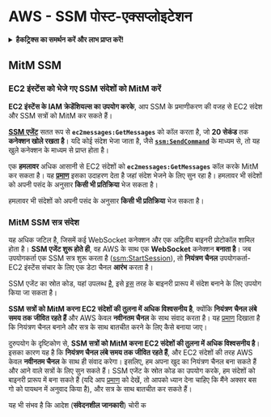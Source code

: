 # AWS - SSM पोस्ट-एक्सप्लोइटेशन

<details>

<summary><strong>हैकट्रिक्स का समर्थन करें और लाभ प्राप्त करें!</strong></summary>

* यदि आप अपनी कंपनी को **हैकट्रिक्स में विज्ञापित** देखना चाहते हैं या यदि आप **PEASS के नवीनतम संस्करण या HackTricks को PDF में डाउनलोड** करना चाहते हैं, तो [**सदस्यता योजनाएं**](https://github.com/sponsors/carlospolop) देखें!
* [**आधिकारिक PEASS और HackTricks स्वैग**](https://peass.creator-spring.com) प्राप्त करें
* [**द पीएस फैमिली**](https://opensea.io/collection/the-peass-family) की खोज करें, हमारा विशेष [**NFT**](https://opensea.io/collection/the-peass-family) संग्रह
* **शामिल हों** 💬 [**डिस्कॉर्ड समूह**](https://discord.gg/hRep4RUj7f) या [**टेलीग्राम समूह**](https://t.me/peass) में या **मुझे** ट्विटर पर **फॉलो** करें 🐦 [**@carlospolopm**](https://twitter.com/carlospolopm)**.**
* **हैकिंग ट्रिक्स साझा करें, PR जमा करके** [**HackTricks**](https://github.com/carlospolop/hacktricks) और [**HackTricks Cloud**](https://github.com/carlospolop/hacktricks-cloud) github repos में।

</details>

## MitM SSM

### EC2 इंस्टेंस को भेजे गए SSM संदेशों को MitM करें <a href="#intercept-ec2-messages" id="intercept-ec2-messages"></a>

**EC2 इंस्टेंस के IAM क्रेडेंशियल्स का उपयोग करके**, आप SSM के प्रमाणीकरण की वजह से EC2 संदेश और SSM सत्रों को MitM कर सकते हैं।

[**SSM एजेंट**](https://github.com/aws/amazon-ssm-agent) सतत रूप से **`ec2messages:GetMessages`** को कॉल करता है, जो **20 सेकंड** तक **कनेक्शन खोले रखता है**। यदि कोई संदेश भेजा जाता है, जैसे [**`ssm:SendCommand`**](https://docs.aws.amazon.com/cli/latest/reference/ssm/send-command.html) के माध्यम से, तो यह खुले कनेक्शन के माध्यम से प्राप्त होता है।

एक **हमलावर** अधिक आसानी से EC2 संदेशों को **`ec2messages:GetMessages`** कॉल करके MitM कर सकता है। यह [**प्रमाण**](https://github.com/Frichetten/ssm-agent-research/tree/main/ssm-document-interception) इसका उदाहरण देता है जहां संदेश भेजने के लिए सुन रहा है। हमलावर भी संदेशों को अपनी पसंद के अनुसार **किसी भी प्रतिक्रिया** भेज सकता है।

हमलावर भी संदेशों को अपनी पसंद के अनुसार **किसी भी प्रतिक्रिया** भेज सकता है।

### MitM SSM सत्र संदेश

यह अधिक जटिल है, जिसमें कई WebSocket कनेक्शन और एक अद्वितीय बाइनरी प्रोटोकॉल शामिल होता है। **SSM एजेंट शुरू होते ही**, वह AWS के साथ एक **WebSocket** कनेक्शन **बनाता है**। जब उपयोगकर्ता एक SSM सत्र शुरू करता है ([ssm:StartSession](https://docs.aws.amazon.com/cli/latest/reference/ssm/start-session.html)), तो **नियंत्रण चैनल** उपयोगकर्ता-EC2 इंस्टेंस संचार के लिए एक डेटा चैनल **आरंभ** करता है।

SSM एजेंट का स्रोत कोड, यहां उपलब्ध [है](https://github.com/aws/amazon-ssm-agent), इसे [इस](https://github.com/aws/amazon-ssm-agent/blob/21c85d674bbb44dd13cd8738d1b9d86658a6b18e/agent/session/contracts/agentmessage.go#L73) तरह के बाइनरी प्रारूप में संदेश बनाने के लिए उपयोग किया जा सकता है।

**SSM सत्रों को MitM करना EC2 संदेशों की तुलना में अधिक विश्वसनीय है**, क्योंकि **नियंत्रण चैनल लंबे समय तक जीवित रहते हैं** और AWS केवल **नवीनतम चैनल** के साथ संवाद करता है। यह [प्रमाण](https://github.com/Frichetten/ssm-agent-research/tree/main/ssm-session-interception) दिखाता है कि नियंत्रण चैनल बनाने और सत्र के साथ बातचीत करने के लिए कैसे बनाया जाए।

दुरुपयोग के दृष्टिकोण से, **SSM सत्रों को MitM करना EC2 संदेशों की तुलना में अधिक विश्वसनीय है**। इसका कारण यह है कि **नियंत्रण चैनल लंबे समय तक जीवित रहते हैं**, और EC2 संदेशों की तरह AWS केवल **नवीनतम चैनल** के साथ ही संवाद करेगा। इसलिए, हम अपना खुद का नियंत्रण चैनल बना सकते हैं और आने वाले सत्रों के लिए सुन सकते हैं। SSM एजेंट के स्रोत कोड का उपयोग करके, हम संदेशों को बाइनरी प्रारूप में बना सकते हैं (यदि आप [प्रमाण](https://github.com/Frichetten/ssm-agent-research/tree/main/ssm-session-interception) को देखें, तो आपको ध्यान देना चाहिए कि मैंने अक्सर बस गो को पायथन में अनुवाद किया है), और सत्र के साथ बातचीत कर सकते हैं।

यह भी संभव है कि आदेश (**संवेदनशील जानकारी**) चोरी क
